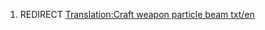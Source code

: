 1.  REDIRECT [Translation:Craft weapon particle beam
    txt/en](Translation:Craft_weapon_particle_beam_txt/en "wikilink")